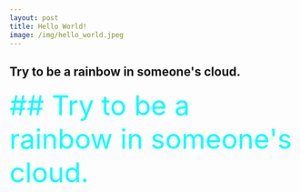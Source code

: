 ```yaml
---
layout: post
title: Hello World!
image: /img/hello_world.jpeg
---
```


## Try to be a rainbow in someone's cloud. 
<font color=#00ffff size=72>## Try to be a rainbow in someone's cloud.</font>
